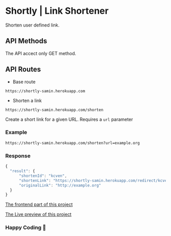 # Shortly | Link Shortener

Shorten user defined link.

## API Methods

The API accect only GET method.

## API Routes

-   Base route

```http
https://shortly-samin.herokuapp.com
```

-   Shorten a link

```http
https://shortly-samin.herokuapp.com/shorten
```

Create a short link for a given URL. Requires a `url` parameter

### Example

```http
https://shortly-samin.herokuapp.com/shorten?url=example.org
```

### Response

```javascript
{
  "result": {
      "shortenId": "kcven",
      "shortenLink": "https://shortly-samin.herokuapp.com/redirect/kcven",
      "originalLink": "http://example.org"
  }
}
```

[The frontend part of this project](https://github.com/saminyasar004/shortly-landing-page "Frontend part repository")

[The Live preview of this project](https://shortlyy.vercel.app/ "Shortly Live preview")

### Happy Coding 🚀
